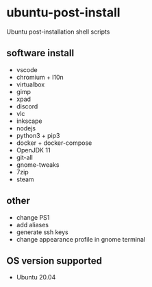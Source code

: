 # ubuntu-post-install
Ubuntu post-installation shell scripts

## software install
- vscode
- chromium + l10n
- virtualbox
- gimp
- xpad
- discord
- vlc
- inkscape
- nodejs
- python3 + pip3
- docker + docker-compose
- OpenJDK 11
- git-all
- gnome-tweaks
- 7zip
- steam

## other
- change PS1
- add aliases
- generate ssh keys
- change appearance profile in gnome terminal  

## OS version supported
- Ubuntu 20.04